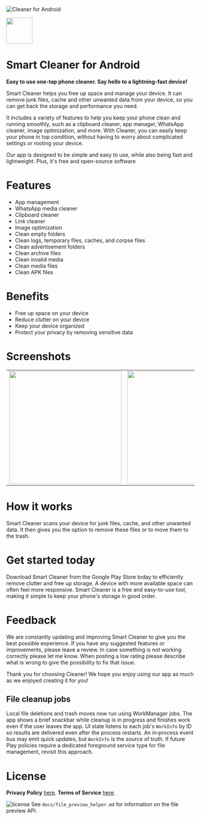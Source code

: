 ![Cleaner for Android](/app/src/main/play/listings/en-US/graphics/feature-graphic/play_store_feature_graphic.png "Cleaner for Android")

<a href="https://play.google.com/store/apps/details?id=com.d4rk.cleaner"><img src="https://play.google.com/intl/en_us/badges/static/images/badges/en_badge_web_generic.png" height="70"></a>

Smart Cleaner for Android
==================

**Easy to use one-tap phone cleaner. Say hello to a lightning-fast device!**

Smart Cleaner helps you free up space and manage your device. It can remove junk files, cache and
other unwanted data from your device, so you can get back the storage and performance you need.

It includes a variety of features to help you keep your phone clean and running smoothly, such as a
clipboard cleaner, app manager, WhatsApp cleaner, image optimization, and more. With Cleaner, you
can easily keep your phone in top condition, without having to worry about complicated settings or
rooting your device.

Our app is designed to be simple and easy to use, while also being fast and lightweight. Plus, it's
free and open-source software

# Features

- App management
- WhatsApp media cleaner
- Clipboard cleaner
- Link cleaner
- Image optimization
- Clean empty folders
- Clean logs, temporary files, caches, and corpse files
- Clean advertisement folders
- Clean archive files
- Clean invalid media
- Clean media files
- Clean APK files

# Benefits

- Free up space on your device
- Reduce clutter on your device
- Keep your device organized
- Protect your privacy by removing sensitive data

# Screenshots

<table>
  <tr>
    <td><img src="/app/src/main/play/listings/en-US/graphics/phone-screenshots/1-screenshot_main.png" width="300"></td>
    <td><img src="/app/src/main/play/listings/en-US/graphics/phone-screenshots/2-screenshot_main.png" width="300"></td>
    <td><img src="/app/src/main/play/listings/en-US/graphics/phone-screenshots/4-screenshot_main_app_manager.png" width="300"></td>
  </tr>
</table>

# How it works

Smart Cleaner scans your device for junk files, cache, and other unwanted data. It then gives you
the option to remove these files or to move them to the trash.

# Get started today

Download Smart Cleaner from the Google Play Store today to efficiently remove clutter and free up storage. A device with more available space can often feel more responsive. Smart Cleaner is a free and easy-to-use tool, making it simple to keep your phone's storage in good order.

# Feedback

We are constantly updating and improving Smart Cleaner to give you the best possible experience. If
you have any suggested features or improvements, please leave a review. In case something is not
working correctly please let me know. When posting a low rating please describe what is wrong to
give the possibility to fix that issue.

Thank you for choosing Cleaner! We hope you enjoy using our app as much as we enjoyed creating it
for you!

## File cleanup jobs

Local file deletions and trash moves now run using WorkManager jobs. The app
shows a brief snackbar while cleanup is in progress and finishes work even if
the user leaves the app. UI state listens to each job's `WorkInfo` by ID so
results are delivered even after the process restarts. An in‑process event bus
may emit quick updates, but `WorkInfo` is the source of truth. If future Play
policies require a dedicated foreground service type for file management,
revisit this approach.

# License

__Privacy Policy__ [here](https://mihaicristiancondrea.github.io/profile/#privacy-policy-end-user-software).
__Terms of Service__ [here](https://mihaicristiancondrea.github.io/profile/#terms-of-service-end-user-software).

![license](https://imgur.com/QQlcEVT.png)
See `docs/file_preview_helper.md` for information on the file preview API.

